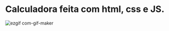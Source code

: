 # Calculadora feita com html, css e JS.

![ezgif com-gif-maker](https://user-images.githubusercontent.com/79487813/121977654-d6d68380-cd5c-11eb-8050-8e12f237d61f.gif)
